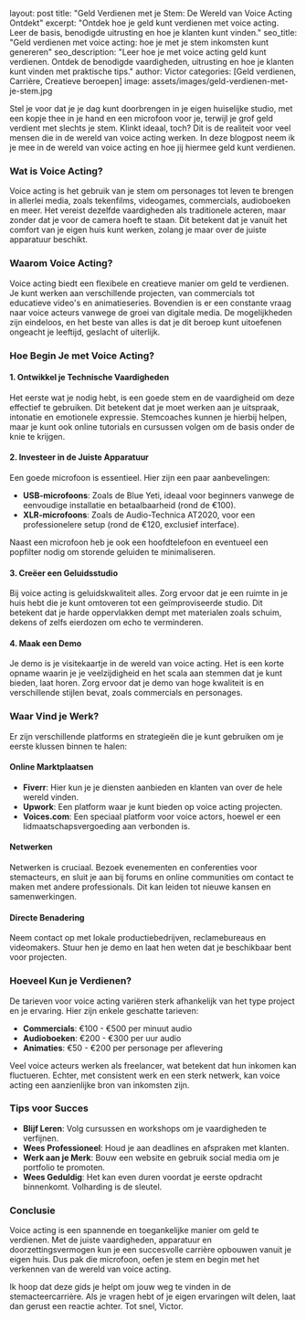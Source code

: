layout: post
title:  "Geld Verdienen met je Stem: De Wereld van Voice Acting Ontdekt"
excerpt: "Ontdek hoe je geld kunt verdienen met voice acting. Leer de basis, benodigde uitrusting en hoe je klanten kunt vinden."
seo_title:  "Geld verdienen met voice acting: hoe je met je stem inkomsten kunt genereren"
seo_description: "Leer hoe je met voice acting geld kunt verdienen. Ontdek de benodigde vaardigheden, uitrusting en hoe je klanten kunt vinden met praktische tips."
author: Victor
categories: [Geld verdienen, Carrière, Creatieve beroepen]
image: assets/images/geld-verdienen-met-je-stem.jpg

Stel je voor dat je je dag kunt doorbrengen in je eigen huiselijke studio, met een kopje thee in je hand en een microfoon voor je, terwijl je grof geld verdient met slechts je stem. Klinkt ideaal, toch? Dit is de realiteit voor veel mensen die in de wereld van voice acting werken. In deze blogpost neem ik je mee in de wereld van voice acting en hoe jij hiermee geld kunt verdienen.

### Wat is Voice Acting?

Voice acting is het gebruik van je stem om personages tot leven te brengen in allerlei media, zoals tekenfilms, videogames, commercials, audioboeken en meer. Het vereist dezelfde vaardigheden als traditionele acteren, maar zonder dat je voor de camera hoeft te staan. Dit betekent dat je vanuit het comfort van je eigen huis kunt werken, zolang je maar over de juiste apparatuur beschikt.

### Waarom Voice Acting?

Voice acting biedt een flexibele en creatieve manier om geld te verdienen. Je kunt werken aan verschillende projecten, van commercials tot educatieve video's en animatieseries. Bovendien is er een constante vraag naar voice acteurs vanwege de groei van digitale media. De mogelijkheden zijn eindeloos, en het beste van alles is dat je dit beroep kunt uitoefenen ongeacht je leeftijd, geslacht of uiterlijk.

### Hoe Begin Je met Voice Acting?

#### 1. Ontwikkel je Technische Vaardigheden

Het eerste wat je nodig hebt, is een goede stem en de vaardigheid om deze effectief te gebruiken. Dit betekent dat je moet werken aan je uitspraak, intonatie en emotionele expressie. Stemcoaches kunnen je hierbij helpen, maar je kunt ook online tutorials en cursussen volgen om de basis onder de knie te krijgen.

#### 2. Investeer in de Juiste Apparatuur

Een goede microfoon is essentieel. Hier zijn een paar aanbevelingen:

- **USB-microfoons**: Zoals de Blue Yeti, ideaal voor beginners vanwege de eenvoudige installatie en betaalbaarheid (rond de €100).
- **XLR-microfoons**: Zoals de Audio-Technica AT2020, voor een professionelere setup (rond de €120, exclusief interface).

Naast een microfoon heb je ook een hoofdtelefoon en eventueel een popfilter nodig om storende geluiden te minimaliseren.

#### 3. Creëer een Geluidsstudio

Bij voice acting is geluidskwaliteit alles. Zorg ervoor dat je een ruimte in je huis hebt die je kunt omtoveren tot een geïmproviseerde studio. Dit betekent dat je harde oppervlakken dempt met materialen zoals schuim, dekens of zelfs eierdozen om echo te verminderen.

#### 4. Maak een Demo

Je demo is je visitekaartje in de wereld van voice acting. Het is een korte opname waarin je je veelzijdigheid en het scala aan stemmen dat je kunt bieden, laat horen. Zorg ervoor dat je demo van hoge kwaliteit is en verschillende stijlen bevat, zoals commercials en personages.

### Waar Vind je Werk?

Er zijn verschillende platforms en strategieën die je kunt gebruiken om je eerste klussen binnen te halen:

#### Online Marktplaatsen

- **Fiverr**: Hier kun je je diensten aanbieden en klanten van over de hele wereld vinden.
- **Upwork**: Een platform waar je kunt bieden op voice acting projecten.
- **Voices.com**: Een speciaal platform voor voice actors, hoewel er een lidmaatschapsvergoeding aan verbonden is.

#### Netwerken

Netwerken is cruciaal. Bezoek evenementen en conferenties voor stemacteurs, en sluit je aan bij forums en online communities om contact te maken met andere professionals. Dit kan leiden tot nieuwe kansen en samenwerkingen.

#### Directe Benadering

Neem contact op met lokale productiebedrijven, reclamebureaus en videomakers. Stuur hen je demo en laat hen weten dat je beschikbaar bent voor projecten.

### Hoeveel Kun je Verdienen?

De tarieven voor voice acting variëren sterk afhankelijk van het type project en je ervaring. Hier zijn enkele geschatte tarieven:

- **Commercials**: €100 - €500 per minuut audio
- **Audioboeken**: €200 - €300 per uur audio
- **Animaties**: €50 - €200 per personage per aflevering

Veel voice acteurs werken als freelancer, wat betekent dat hun inkomen kan fluctueren. Echter, met consistent werk en een sterk netwerk, kan voice acting een aanzienlijke bron van inkomsten zijn.

### Tips voor Succes

- **Blijf Leren**: Volg cursussen en workshops om je vaardigheden te verfijnen.
- **Wees Professioneel**: Houd je aan deadlines en afspraken met klanten.
- **Werk aan je Merk**: Bouw een website en gebruik social media om je portfolio te promoten.
- **Wees Geduldig**: Het kan even duren voordat je eerste opdracht binnenkomt. Volharding is de sleutel.

### Conclusie

Voice acting is een spannende en toegankelijke manier om geld te verdienen. Met de juiste vaardigheden, apparatuur en doorzettingsvermogen kun je een succesvolle carrière opbouwen vanuit je eigen huis. Dus pak die microfoon, oefen je stem en begin met het verkennen van de wereld van voice acting.

Ik hoop dat deze gids je helpt om jouw weg te vinden in de stemacteercarrière. Als je vragen hebt of je eigen ervaringen wilt delen, laat dan gerust een reactie achter. Tot snel, Victor.